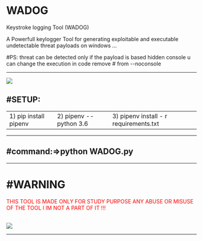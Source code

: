 # WADOG
Keystroke logging Tool (WADOG)
<p>A Powerfull keylogger Tool for generating exploitable and executable  undetectable threat payloads on windows ...</p>
<p>#PS: threat can be detected only if the payload is based hidden console u can change the execution in code remove # from --noconsole</p>
<hr>
<img src="https://github.com/MedAmineFouzai/WADOG/blob/master/Captures/Capture2.PNG">
<br>
<h2>#SETUP:</h2>
<table>
 <tr>
  <td> 1) pip install pipenv</td> 
  <td> 2) pipenv --python 3.6</td>
  <td> 3) pipenv install - r requirements.txt</td>
 </tr>
 </table>
<hr>
<h2>#command:=>python WADOG.py </h2>
<hr>
<h1>#WARNING</h1>
<p  style="color:red" >THIS TOOL IS MADE ONLY FOR STUDY PURPOSE ANY ABUSE OR MISUSE OF THE TOOL l IM NOT A PART OF IT !!!</p>
<br>
<img src="https://github.com/MedAmineFouzai/WADOG/blob/master/Captures/Capture.PNG">
<hr>
